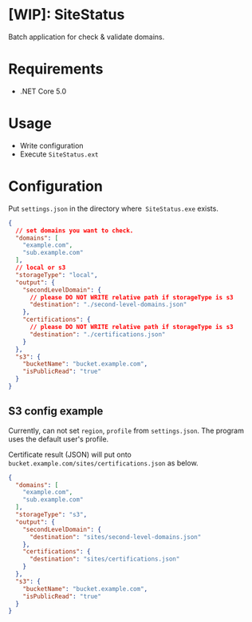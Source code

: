 # [WIP]: SiteStatus

Batch application for check & validate domains.

# Requirements

* .NET Core 5.0

# Usage

* Write configuration
* Execute `SiteStatus.ext`

# Configuration

Put `settings.json` in the directory where` SiteStatus.exe` exists.

```json
{
  // set domains you want to check.
  "domains": [
    "example.com",
    "sub.example.com"
  ],
  // local or s3
  "storageType": "local",
  "output": {
    "secondLevelDomain": {
      // please DO NOT WRITE relative path if storageType is s3
      "destination": "./second-level-domains.json"
    },
    "certifications": {
      // please DO NOT WRITE relative path if storageType is s3
      "destination": "./certifications.json"
    }
  },
  "s3": {
    "bucketName": "bucket.example.com",
    "isPublicRead": "true"
  }
}
```

## S3 config example

Currently, can not set `region`, `profile` from `settings.json`. The program uses the default user's profile.

Certificate result (JSON) will put onto `bucket.example.com/sites/certifications.json` as below.

```json
{
  "domains": [
    "example.com",
    "sub.example.com"
  ],
  "storageType": "s3",
  "output": {
    "secondLevelDomain": {
      "destination": "sites/second-level-domains.json"
    },
    "certifications": {
      "destination": "sites/certifications.json"
    }
  },
  "s3": {
    "bucketName": "bucket.example.com",
    "isPublicRead": "true"
  }
}
```